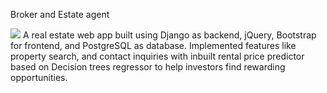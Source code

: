 Broker and Estate agent

![](website.gif)
A real estate web app built using Django as backend, jQuery, Bootstrap for frontend, and PostgreSQL as database. Implemented features like property search, and contact inquiries with inbuilt rental price predictor based on Decision trees regressor to help investors find rewarding opportunities.

